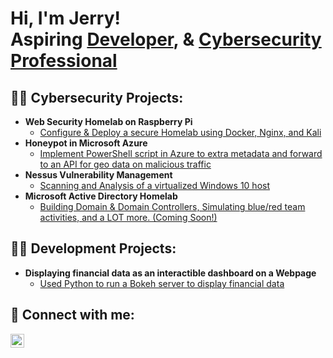<h1>Hi, I'm Jerry! <br/>Aspiring <a href="https://github.com/JerryB0mb">Developer</a>, & <a href="https://jeremiahbray.com/">Cybersecurity Professional</a>

<h2>👨‍💻 Cybersecurity Projects:</h2>

- <b>Web Security Homelab on Raspberry Pi</b>
  - [Configure & Deploy a secure Homelab using Docker, Nginx, and Kali](https://jeremiahbray.com/?project=web-security-homelab)
- <b>Honeypot in Microsoft Azure</b>
  - [Implement PowerShell script in Azure to extra metadata and forward to an API for geo data on malicious traffic](https://jeremiahbray.com/?project=honeypot-using-azure-soc)
- <b>Nessus Vulnerability Management</b>
  - [Scanning and Analysis of a virtualized Windows 10 host](https://github.com/JerryB0mb/Nessus)
- <b>Microsoft Active Directory Homelab</b>
  - [Building Domain & Domain Controllers, Simulating blue/red team activities, and a LOT more. (Coming Soon!)](https://github.com/JerryB0mb)
 
<h2>👨‍💻 Development Projects:</h2>

- <b>Displaying financial data as an interactible dashboard on a Webpage</b>
  - [Used Python to run a Bokeh server to display financial data](https://github.com/JerryB0mb/financial-dashboard)

<h2> 🤳 Connect with me:</h2>

<!--[<img align="left" alt="JoshMadakor | YouTube" width="22px" src="https://cdn.jsdelivr.net/npm/simple-icons@v3/icons/youtube.svg" />][youtube]
[<img align="left" alt="JoshMadakor | Twitter" width="22px" src="https://cdn.jsdelivr.net/npm/simple-icons@v3/icons/twitter.svg" />][twitter] -->
[<img align="left" alt="JoshMadakor | LinkedIn" width="22px" src="https://cdn.jsdelivr.net/npm/simple-icons@v3/icons/linkedin.svg" />][linkedin]
<!--[<img align="left" alt="JoshMadakor | Instagram" width="22px" src="https://cdn.jsdelivr.net/npm/simple-icons@v3/icons/instagram.svg" />][instagram] 

[twitter]: https://twitter.com/joshmadakor
[youtube]: https://www.youtube.com/c/joshmadakor
[instagram]: https://www.instagram.com/joshmadakor/ -->
[linkedin]: https://www.linkedin.com/in/jeremiah-bray-241052188/
<!--
**joshmadakor1/joshmadakor1** is a ✨ _special_ ✨ repository because its `README.md` (this file) appears on your GitHub profile.

Here are some ideas to get you started:

- 🔭 I’m currently working on ...
- 🌱 I’m currently learning ...
- 👯 I’m looking to collaborate on ...
- 🤔 I’m looking for help with ...
- 💬 Ask me about ...
- 📫 How to reach me: ...
- 😄 Pronouns: ...
- ⚡ Fun fact: ...
-->
